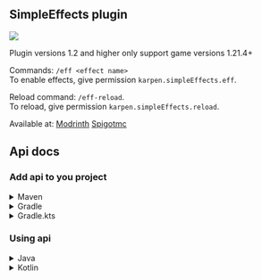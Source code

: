 ## SimpleEffects plugin

[![](https://jitpack.io/v/karpen-dev/SimpleEffects.svg)](https://jitpack.io/#karpen-dev/SimpleEffects)

Plugin versions 1.2 and higher only support game versions 1.21.4+  

Commands: ``/eff <effect name>``  
To enable effects, give permission `karpen.simpleEffects.eff`.  
   
Reload command: ``/eff-reload``.   
To reload, give permission `karpen.simpleEffects.reload`.     
   
Available at:
[Modrinth](https://modrinth.com/plugin/simpleeffects)
[Spigotmc](https://www.spigotmc.org/resources/simpleeffects.121141/)

## Api docs
### Add api to you project   

<details>
<summary>Maven</summary>

```xml
<!-- Jitpack repo -->
<repository>
    <id>jitpack.io</id>
    <url>https://jitpack.io</url>
</repository>

<!-- Main dependency -->
<dependency>
    <groupId>com.github.karpen-dev</groupId>
    <artifactId>SimpleEffects</artifactId>
    <version>SEE VERSION IN GITHUB REPO</version>
</dependency>
```
</details> 

<details>
<summary>Gradle</summary>

```groovy
// Jitpack repo
repositoriesMode.set(RepositoriesMode.FAIL_ON_PROJECT_REPOS)
repositories {
    mavenCentral()
    maven { url 'https://jitpack.io' }
}

// Main dependency
implementation 'com.github.karpen-dev:SimpleEffects:SEE VERSION IN GITHUB REPO'
```
</details>

<details>
<summary>Gradle.kts</summary>

``` kotlin
// Jitpack repo
repositoriesMode.set(RepositoriesMode.FAIL_ON_PROJECT_REPOS)
repositories {
    mavenCentral()
	maven { url = uri("https://jitpack.io") }
}

// Main dependency
implementation("com.github.karpen-dev:SimpleEffects:SEE VERSION IN GITHUB REPO")
```
</details>

### Using api   

<details>
<summary>Java</summary>

```java
// Install api
SimpleEffectsApi api = SimpleEffects.getApi();

// Active cherry effect
api.activeEffectCherryToPlayer(player);
```
</details>

<details>
<summary>Kotlin</summary>

```kotlin
// Install api
val api = SimpleEffects.getApi();

// Active cherry effect
api.activeEffectCherryToPlayer(player);
```
</details>
